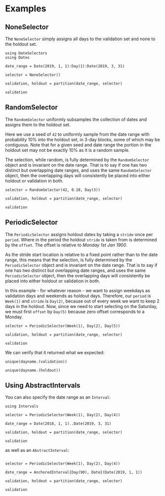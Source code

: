 
# Examples

## NoneSelector

The `NoneSelector` simply assigns all days to the validation set and none to the holdout set.

```@example dateselectors
using DateSelectors
using Dates

date_range = Date(2019, 1, 1):Day(1):Date(2019, 3, 31)

selector = NoneSelector()

validation, holdout = partition(date_range, selector)

validation
```

## RandomSelector

The `RandomSelector` uniformly subsamples the collection of dates and assigns them to the holdout set.

Here we use a seed of `42` to uniformly sample from the date range with probability 10% into the holdout set,
in 3-day blocks, some of which may be contiguous.
Note that for a given seed and date range the portion in the holdout set may not be exactly 10% as it is a random sample.

The selection, while random, is fully determined by the `RandomSelector` object and is invariant on the date range.
That is to say if one has two distinct but overlapping date ranges, and uses the same `RandomSelector` object, then the overlapping days will consistently be placed into either holdout or validation in both.

```@example dateselectors
selector = RandomSelector(42, 0.10, Day(3))

validation, holdout = partition(date_range, selector)

validation
```

## PeriodicSelector

The `PeriodicSelector` assigns holdout dates by taking a `stride` once per `period`.
Where in the period the holdout `stride` is taken from is determined by the `offset`.
The offset is relative to _Monday 1st Jan 1900_.

As the stride start location is relative to a fixed point rather than to the date range, this means that the selection, is fully determined by the `PeriodicSelector` object and is invariant on the date range.
That is to say if one has two distinct but overlapping date ranges, and uses the same `PeriodicSelector` object, then the overlapping days will consistently be placed into either holdout or validation in both.

In this example - for whatever reason - we want to assign weekdays as validation days and weekends as holdout days.
Therefore, our `period` is `Week(1)` and `stride` is `Day(2)`, because out of every week we want to keep 2 days in the holdout.
Now, since we need to start selecting on the Saturday, we must first `offset` by `Day(5)` because zero offset corresponds to a Monday.

```@example dateselectors
selector = PeriodicSelector(Week(1), Day(2), Day(5))

validation, holdout = partition(date_range, selector)

validation
```

We can verify that it returned what we expected:
```@example dateselectors
unique(dayname.(validation))
```
```@example dateselectors
unique(dayname.(holdout))
```


## Using AbstractIntervals

You can also specify the date range as an `Interval`:

```@example dateselectors
using Intervals

selector = PeriodicSelector(Week(1), Day(2), Day(4))

date_range = Date(2018, 1, 1)..Date(2019, 3, 31)

validation, holdout = partition(date_range, selector)

validation
```

as well as an `AbstractInterval`:

```@example dateselectors

selector = PeriodicSelector(Week(1), Day(2), Day(4))

date_range = AnchoredInterval{Day(90), Date}(Date(2019, 1, 1))

validation, holdout = partition(date_range, selector)

validation
```
